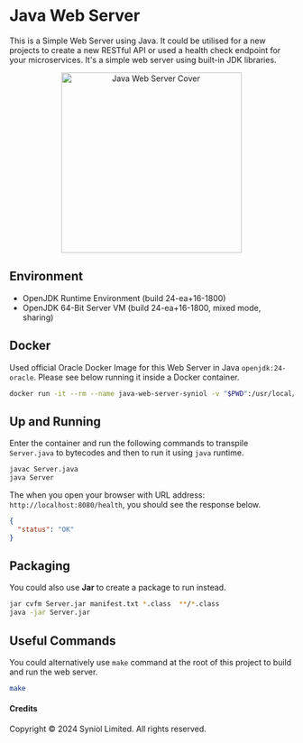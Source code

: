 # Java Web Server
This is a Simple Web Server using Java. It could be utilised for a new projects to create a new RESTful API or 
used a health check endpoint for your microservices. It's a simple web server using built-in JDK libraries.

<div style="text-align: center; width: 100%;">
    <img style="max-width: 100%; width: 320px;" src="https://github.com/user-attachments/assets/d26641b5-a561-48fe-90f9-bf85fdbb08bf?raw=true" alt="Java Web Server Cover">
</div>


## Environment
 * OpenJDK Runtime Environment (build 24-ea+16-1800)
 * OpenJDK 64-Bit Server VM (build 24-ea+16-1800, mixed mode, sharing)


## Docker
Used official Oracle Docker Image for this Web Server in Java `openjdk:24-oracle`. Please see below running it 
inside a Docker container.

```bash	
docker run -it --rm --name java-web-server-syniol -v "$PWD":/usr/local/app --workdir /usr/local/app -p 8080:80 openjdk:24-oracle bash
```


## Up and Running
Enter the container and run the following commands to transpile `Server.java` to bytecodes and then to run it using `java` runtime.
```bash
javac Server.java
java Server
```

The when you open your browser with URL address: `http://localhost:8080/health`, you should see the response below.

```json
{
  "status": "OK"
}
```


## Packaging
You could also use __Jar__ to create a package to run instead.

```bash
jar cvfm Server.jar manifest.txt *.class  **/*.class
java -jar Server.jar
```


## Useful Commands
You could alternatively use `make` command at the root of this project to build and run the web server.

```bash
make
```


#### Credits
Copyright &copy; 2024 Syniol Limited. All rights reserved.
